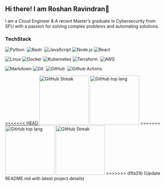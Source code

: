## Hi there! I am Roshan Ravindran👋

I am a Cloud Engineer & A recent Master’s graduate in Cybersecurity from SFU with a passion for solving complex problems and automating solutions.

### TechStack

![Python](https://img.shields.io/badge/-Python-05122A?style=flat&logo=python)&nbsp;
![Bash](https://img.shields.io/badge/Bash-%23121011.svg?style=flat&logo=gnu-bash&logoColor=white)&nbsp;
![JavaScript](https://img.shields.io/badge/-JavaScript-000?&logo=JavaScript)
![Node.js](https://img.shields.io/badge/-Node.js-000?&logo=node.js)
![React](https://img.shields.io/badge/-React-000?&logo=React)

![Linux](https://img.shields.io/badge/-Linux-000?&logo=Linux)
![Docker](https://img.shields.io/badge/-Docker-000?&logo=Docker)
![Kubernetes](https://img.shields.io/badge/-Kubernetes-000?&logo=Kubernetes)
![Terraform](https://img.shields.io/badge/Terraform-000.svg?style=flat&logo=terraform)&nbsp;
![AWS](https://img.shields.io/badge/-AWS-000?&logo=Amazon-AWS&logoColor=F90&logoColor=Orange)

![Markdown](https://img.shields.io/badge/-Markdown-05122A?style=flat&logo=markdown)
![Git](https://img.shields.io/badge/-Git-05122A?style=flat&logo=git)&nbsp;
![GitHub](https://img.shields.io/badge/-GitHub-05122A?style=flat&&logo=github)&nbsp;
![Github Actions](https://img.shields.io/badge/-GithubActions-000?&logo=GithubActions)

<p align="left">
<a href="https://git.io/streak-stats">
<<<<<<< HEAD
  <img height="160px" src="https://github-readme-streak-stats-gamma-one.vercel.app?user=roshan-ravindran&theme=dark&exclude_days=Sun" alt="GitHub Streak" /></a>
  <img height="160px" src="https://github-readme-stats.vercel.app/api/top-langs/?username=roshan-ravindran&layout=compact&theme=dark" alt="GitHub top lang" /></a>
=======
  <img height="160px" src="https://github-readme-stats.vercel.app/api/top-langs/?username=roshan-ravindran&layout=compact&theme=dark" alt="GitHub top lang" />
  <img height="160px" src="https://github-readme-streak-stats-gamma-one.vercel.app?user=roshan-ravindran&theme=dark" alt="GitHub Streak" /></a>
>>>>>>> d1fa31b (Update README.md with latest project details)
</p>

<!--

![Ansible](https://img.shields.io/badge/Ansible-%231A1918.svg?style=flat&logo=ansible&logoColor=white)\

-->
